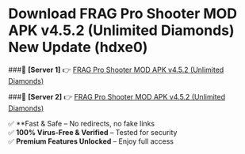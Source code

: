 # Download FRAG Pro Shooter MOD APK v4.5.2 (Unlimited Diamonds) New Update (hdxe0)  



###🔹 **[Server 1]** 👉 [FRAG Pro Shooter MOD APK v4.5.2 (Unlimited Diamonds)](https://apkcomod.com?title=FRAG_Pro_Shooter_MOD_APK_v4.5.2_(Unlimited_Diamonds)) 

###🔹 **[Server 2]** 👉 [FRAG Pro Shooter MOD APK v4.5.2 (Unlimited Diamonds)](https://apkcomod.com?title=FRAG_Pro_Shooter_MOD_APK_v4.5.2_(Unlimited_Diamonds))  

✅ **Fast & Safe – No redirects, no fake links  
✅ **100% Virus-Free & Verified** – Tested for security  
✅ **Premium Features Unlocked** – Enjoy full access  


